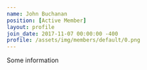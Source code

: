 ```yaml
---
name: John Buchanan
position: [Active Member]
layout: profile
join_date: 2017-11-07 00:00:00 -400
profile: /assets/img/members/default/0.png
---
```

Some information